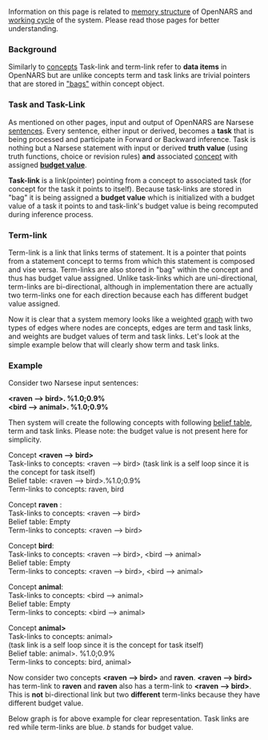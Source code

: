 Information on this page is related to [memory structure](https://github.com/opennars/opennars/wiki/System-Memory-(bag,-overall-structure)) of OpenNARS and [working cycle](https://github.com/opennars/opennars/wiki/Working-Cycle) of the system. Please read those pages for better understanding. 

### Background
Similarly to [concepts](https://github.com/opennars/opennars/wiki/Concept-Object:-Content-and-Attributes) Task-link and term-link refer to **data items** in OpenNARS but are unlike concepts term and task links are trivial pointers that are stored in ["bags"](https://github.com/opennars/opennars/wiki/System-Memory-(bag,-overall-structure)) within concept object.

### Task and Task-Link
As mentioned on other pages, input and output of OpenNARS are Narsese [sentences](https://github.com/opennars/opennars/wiki/Sentence:-types,-format). Every sentence, either input or derived, becomes a **task** that is being processed and participate in Forward or Backward inference. Task is nothing but a Narsese statement with input or derived **truth value** (using truth functions, choice or revision rules) **and** associated [concept](https://github.com/opennars/opennars/wiki/Concept-Object:-Content-and-Attributes) with assigned [**budget value**](https://github.com/opennars/opennars/wiki/Budget-Value). 

**Task-link** is a link(pointer) pointing from a concept to associated task (for concept for the task it points to itself). Because task-links are stored in "bag" it is being assigned a **budget value** which is initialized with a budget value of a task it points to and task-link's budget value is being recomputed during inference process. 

### Term-link
Term-link is a link that links terms of statement. It is a pointer that points from a statement concept to terms from which this statement is composed and vise versa. Term-links are also stored in "bag" within the concept and thus has budget value assigned. Unlike task-links which are uni-directional, term-links are bi-directional, although in implementation there are actually two term-links one for each direction because each has different budget value assigned.

Now it is clear that a system memory looks like a weighted [graph](https://en.wikipedia.org/wiki/Graph_(discrete_mathematics)) with two  types of edges where nodes are concepts, edges are term and task links, and weights are budget values of term and task links. Let's look at the simple example below that will clearly show term and task links. 

### Example
Consider two Narsese input sentences:

**<raven --> bird>. %1.0;0.9%**<br/>
**<bird --> animal>. %1.0;0.9%**<br/>

Then system will create the following concepts with following [belief table](https://github.com/opennars/opennars/wiki/Data-structure-for-evidential-basis,-beliefs-and-goals), term and task links. Please note: the budget value is not present here for simplicity.

Concept **<raven --> bird>**<br/>
Task-links to concepts: <raven --> bird> (task link is a self loop since it is the concept for task itself)<br/>
Belief table: <raven --> bird>.%1.0;0.9%<br/>
Term-links to concepts: raven, bird<br/>

Concept **raven** :<br/>
Task-links to concepts: <raven --> bird><br/>
Belief table: Empty<br/>
Term-links to concepts: <raven --> bird><br/>

Concept **bird**:<br/>
Task-links to concepts: <raven --> bird>, <bird --> animal> <br/>
Belief table: Empty<br/>
Term-links to concepts: <raven --> bird>, <bird --> animal> <br/>

Concept **animal**:<br/>
Task-links to concepts: <bird --> animal> <br/>
Belief table: Empty<br/>
Term-links to concepts: <bird --> animal> <br/>

Concept **<bird--> animal>**<br/>
Task-links to concepts: <bird--> animal> <br/> (task link is a self loop since it is the concept for task itself)<br/>
Belief table: <bird--> animal>. %1.0;0.9% <br/>
Term-links to concepts: bird, animal> <br/>

Now consider two concepts **<raven --> bird>** and **raven**. **<raven --> bird>** has term-link to **raven** and **raven** also has a term-link to **<raven --> bird>**. This is **not** bi-directional link but two **different** term-links because they have different budget value. 

Below graph is for above example for clear representation. Task links are red while term-links are blue. _b_ stands for budget value.